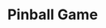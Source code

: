 ---
layout: projectpage
title: "Pinball Game"
datestarted: "2017-06-15"
excerpt: "Pinball. My first game in Unreal Engine 4."
coveryoutube: ZWj0v_fkt8M
---